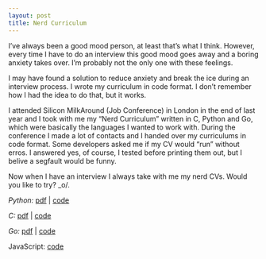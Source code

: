 ```yaml
---
layout: post
title: Nerd Curriculum
---
```


I’ve always been a good mood person, at least that’s what I think. However, every time I have to do an interview this good mood goes away and a boring anxiety takes over. I’m probably not the only one with these feelings.

I may have found a solution to reduce anxiety and break the ice during an interview process. I wrote my curriculum in code format. I don’t remember how I had the idea to do that, but it works. 

<!-- more -->

I attended Silicon MilkAround (Job Conference) in London in the end of last year and I took with me my “Nerd Curriculum”  written in C, Python and Go, which were basically the languages I wanted to work with. During the conference I made a lot of contacts and I handed over my curriculums in code format. Some developers asked me if my CV would “run” without erros. I answered yes, of course, I tested before printing them out, but I belive a segfault would be funny.

Now when I have an interview I always take with me my nerd CVs. Would you like to try? _o/.

*Python:*
[pdf](https://github.com/patito/nerdCV/blob/master/python/cvpy.pdf) |
[code](https://github.com/patito/nerdCV/blob/master/python/curriculum.py)

*C:*
[pdf](https://github.com/patito/nerdCV/blob/master/c/cvc.pdf) |
[code](https://github.com/patito/nerdCV/blob/master/c/curriculum.c)

*Go:*
[pdf](https://github.com/patito/nerdCV/blob/master/go/cvgo.pdf) |
[code](https://github.com/patito/nerdCV/blob/master/go/curriculum.go)

JavaScript:
[code](https://github.com/patito/nerdCV/blob/master/javascript/curriculum.js)
